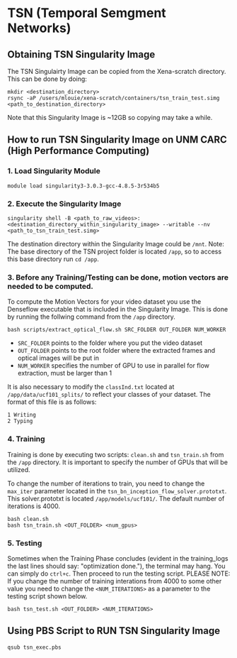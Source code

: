 # TSN (Temporal Semgment Networks)
## Obtaining TSN Singularity Image
The TSN Singulairty Image can be copied from the Xena-scratch directory. This can be done by doing:
```
mkdir <destination_directory>
rsync -aP /users/mlouie/xena-scratch/containers/tsn_train_test.simg <path_to_destination_directory>
```
Note that this Singularity Image is ~12GB so copying may take a while.
## How to run TSN Singularity Image on UNM CARC (High Performance Computing)
### 1. Load Singularity Module
```
module load singularity3-3.0.3-gcc-4.8.5-3r534b5
```
### 2. Execute the Singularity Image
```
singularity shell -B <path_to_raw_videos>:<destination_directory_within_singularity_image> --writable --nv <path_to_tsn_train_test.simg>
```
The destination directory within the Singularity Image could be ```/mnt```.
Note: The base directory of the TSN project folder is located ```/app```, so to access this base directory run ```cd /app```.

### 3. Before any Training/Testing can be done, motion vectors are needed to be computed.
To compute the Motion Vectors for your video dataset you use the Denseflow executable that is included in the Singularity Image. This is done by running the follwing command from the ```/app``` directory.
```
bash scripts/extract_optical_flow.sh SRC_FOLDER OUT_FOLDER NUM_WORKER
```
- `SRC_FOLDER` points to the folder where you put the video dataset
- `OUT_FOLDER` points to the root folder where the extracted frames and optical images will be put in
- `NUM_WORKER` specifies the number of GPU to use in parallel for flow extraction, must be larger than 1

It is also necessary to modify the ```classInd.txt``` located at ```/app/data/ucf101_splits/``` to reflect your classes of your dataset.
The format of this file is as follows:
```
1 Writing
2 Typing
```

### 4. Training
Training is done by executing two scripts: ```clean.sh``` and ```tsn_train.sh``` from the ```/app``` directory.
It is important to specify the number of GPUs that will be utilized.

To change the number of iterations to train, you need to change the ```max_iter``` parameter located in the ```tsn_bn_inception_flow_solver.prototxt```. This solver.prototxt is located ```/app/models/ucf101/```. The default number of iterations is 4000.
```
bash clean.sh
bash tsn_train.sh <OUT_FOLDER> <num_gpus>
```
### 5. Testing
Sometimes when the Training Phase concludes (evident in the training_logs the last lines should say: "optimization done."), the terminal may hang. You can simply do ```ctrl+c```. Then proceed to run the testing script.
PLEASE NOTE: If you change the number of training interations from 4000 to some other value you need to change the ```<NUM_ITERATIONS>``` as a parameter to the testing script shown below.
```
bash tsn_test.sh <OUT_FOLDER> <NUM_ITERATIONS>
```
## Using PBS Script to RUN TSN Singularity Image
``` 
qsub tsn_exec.pbs
```
